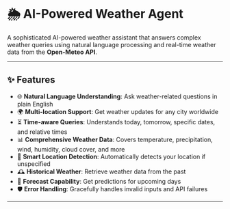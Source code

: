 # 🌦️ AI-Powered Weather Agent

A sophisticated AI-powered weather assistant that answers complex weather queries using natural language processing and real-time weather data from the **Open-Meteo API**.

---

## ✨ Features

- 🌐 **Natural Language Understanding**: Ask weather-related questions in plain English
- 🌍 **Multi-location Support**: Get weather updates for any city worldwide
- ⏳ **Time-aware Queries**: Understands today, tomorrow, specific dates, and relative times
- 📊 **Comprehensive Weather Data**: Covers temperature, precipitation, wind, humidity, cloud cover, and more
- 📍 **Smart Location Detection**: Automatically detects your location if unspecified
- 🕰️ **Historical Weather**: Retrieve weather data from the past
- 🔮 **Forecast Capability**: Get predictions for upcoming days
- 🛡️ **Error Handling**: Gracefully handles invalid inputs and API failures

---